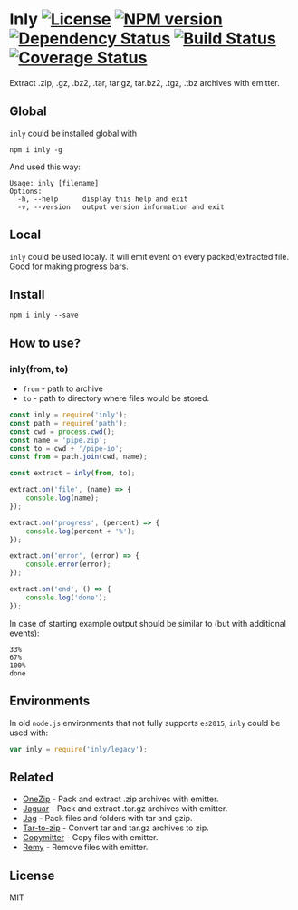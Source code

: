 # Inly [![License][LicenseIMGURL]][LicenseURL] [![NPM version][NPMIMGURL]][NPMURL] [![Dependency Status][DependencyStatusIMGURL]][DependencyStatusURL] [![Build Status][BuildStatusIMGURL]][BuildStatusURL] [![Coverage Status][CoverageIMGURL]][CoverageURL]

Extract .zip, .gz, .bz2, .tar, tar.gz, tar.bz2, .tgz, .tbz archives with emitter.

## Global

`inly` could be installed global with

```
npm i inly -g
```
And used this way:

```
Usage: inly [filename]
Options:
  -h, --help      display this help and exit
  -v, --version   output version information and exit
```

## Local

`inly` could be used localy. It will emit event on every packed/extracted file.
Good for making progress bars.

## Install

```
npm i inly --save
```

## How to use?

### inly(from, to)

- `from` - path to archive
- `to` - path to directory where files would be stored.

```js
const inly = require('inly');
const path = require('path');
const cwd = process.cwd();
const name = 'pipe.zip';
const to = cwd + '/pipe-io';
const from = path.join(cwd, name);

const extract = inly(from, to);

extract.on('file', (name) => {
    console.log(name);
});

extract.on('progress', (percent) => {
    console.log(percent + '%');
});

extract.on('error', (error) => {
    console.error(error);
});

extract.on('end', () => {
    console.log('done');
});
```

In case of starting example output should be similar to (but with additional events):

```
33%
67%
100%
done
```

## Environments

In old `node.js` environments that not fully supports `es2015`, `inly` could be used with:

```js
var inly = require('inly/legacy');
```
## Related

- [OneZip](https://github.com/coderaiser/node-onezip "OneZip") - Pack and extract .zip archives with emitter.
- [Jaguar](https://github.com/coderaiser/node-jaguar "Jaguar") - Pack and extract .tar.gz archives with emitter.
- [Jag](https://github.com/coderaiser/node-jag "Jag") - Pack files and folders with tar and gzip.
- [Tar-to-zip](https://github.com/coderaiser/node-tar-to-zip "Tar-to-zip") - Convert tar and tar.gz archives to zip.
- [Copymitter](https://github.com/coderaiser/node-copymitter "Copymitter") - Copy files with emitter.
- [Remy](https://github.com/coderaiser/node-remy "Remy") - Remove files with emitter.

## License

MIT

[NPMIMGURL]:                https://img.shields.io/npm/v/inly.svg?style=flat
[BuildStatusIMGURL]:        https://img.shields.io/travis/coderaiser/node-inly/master.svg?style=flat
[DependencyStatusIMGURL]:   https://img.shields.io/gemnasium/coderaiser/node-inly.svg?style=flat
[LicenseIMGURL]:            https://img.shields.io/badge/license-MIT-317BF9.svg?style=flat
[NPMURL]:                   https://npmjs.org/package/inly "npm"
[BuildStatusURL]:           https://travis-ci.org/coderaiser/node-inly  "Build Status"
[DependencyStatusURL]:      https://gemnasium.com/coderaiser/node-inly "Dependency Status"
[LicenseURL]:               https://tldrlegal.com/license/mit-license "MIT License"

[CoverageURL]:              https://coveralls.io/github/coderaiser/node-inly?branch=master
[CoverageIMGURL]:           https://coveralls.io/repos/coderaiser/node-inly/badge.svg?branch=master&service=github

